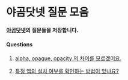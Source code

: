 # 야곰닷넷 질문 모음

**[야곰닷넷](https://yagom.net/)의 질문들을 저장합니다.**

#### Questions

1. [alpha, opaque, opacity 의 차이를 모르겠어요.](https://github.com/TTOzzi/Question-Archive/blob/master/contents/week-1.md#q-alpha-opaque-opacity-%EC%9D%98-%EC%B0%A8%EC%9D%B4%EB%A5%BC-%EB%AA%A8%EB%A5%B4%EA%B2%A0%EC%96%B4%EC%9A%94)

2. [특정 앱의 설치 여부를 확인하는 방법이 있나요?](https://github.com/TTOzzi/Question-Archive/blob/master/contents/week-1.md#q-%ED%8A%B9%EC%A0%95-%EC%95%B1%EC%9D%98-%EC%84%A4%EC%B9%98-%EC%97%AC%EB%B6%80%EB%A5%BC-%ED%99%95%EC%9D%B8%ED%95%98%EB%8A%94-%EB%B0%A9%EB%B2%95%EC%9D%B4-%EC%9E%88%EB%82%98%EC%9A%94)

